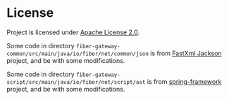 # License
Project is licensed under [Apache License 2.0](https://www.apache.org/licenses/LICENSE-2.0).

Some code in directory `fiber-gateway-common/src/main/java/io/fiber/net/common/json` is
from [FastXml Jackson](https://github.com/FasterXML/jackson-databind) project, and be with some modifications.

Some code in directory `fiber-gateway-script/src/main/java/io/fiber/net/script/ast` is
from [spring-framework](https://github.com/spring-projects/spring-framework) project, and be with some modifications.